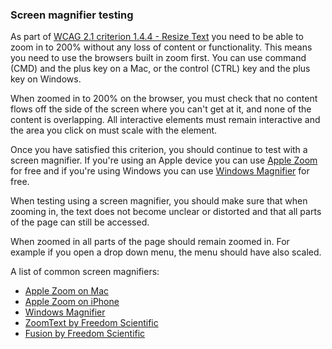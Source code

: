 ### Screen magnifier testing

As part of [WCAG 2.1 criterion 1.4.4 - Resize Text](https://www.w3.org/WAI/WCAG21/Understanding/resize-text.html) you need to be able to zoom in to 200% without any loss of content or functionality. This means you need to use the browsers built in zoom first. You can use command (CMD) and the plus key on a Mac, or the control (CTRL) key and the plus key on Windows.

When zoomed in to 200% on the browser, you must check that no content flows off the side of the screen where you can't get at it, and none of the content is overlapping. All interactive elements must remain interactive and the area you click on must scale with the element.

Once you have satisfied this criterion, you should continue to test with a screen magnifier. If you're using an Apple device you can use [Apple Zoom](https://www.apple.com/uk/accessibility/mac/vision/) for free and if you're using Windows you can use [Windows Magnifier](https://support.microsoft.com/en-us/windows/use-magnifier-to-make-things-on-the-screen-easier-to-see-414948ba-8b1c-d3bd-8615-0e5e32204198) for free.

When testing using a screen magnifier, you should make sure that when zooming in, the text does not become unclear or distorted and that all parts of the page can still be accessed.

When zoomed in all parts of the page should remain zoomed in. For example if you open a drop down menu, the menu should have also scaled.

A list of common screen magnifiers:
- [Apple Zoom on Mac](https://www.apple.com/uk/accessibility/mac/vision/)
- [Apple Zoom on iPhone](https://www.apple.com/uk/accessibility/iphone/vision/)
- [Windows Magnifier](https://support.microsoft.com/en-us/windows/use-magnifier-to-make-things-on-the-screen-easier-to-see-414948ba-8b1c-d3bd-8615-0e5e32204198)
- [ZoomText by Freedom Scientific](https://www.zoomtext.com/products/zoomtext-magnifier/)
- [Fusion by Freedom Scientific](https://www.zoomtext.com/products/zoomtext-fusion/)
